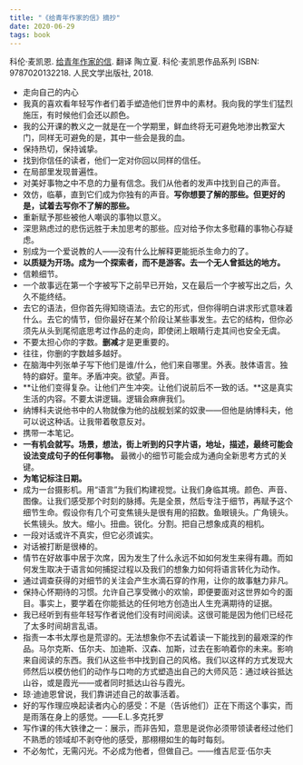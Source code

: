 ```yaml
---
title: "《给青年作家的信》摘抄"
date: 2020-06-29
tags: book
---
```


科伦·麦凯恩. [给青年作家的信](https://book.douban.com/subject/27112575/). 翻译 陶立夏.  科伦·麦凯恩作品系列 ISBN: 9787020132218. 人民文学出版社, 2018. 

- 走向自己的内心
- 我真的喜欢看年轻写作者们着手塑造他们世界中的素材。我向我的学生们猛烈施压，有时候他们会还以颜色。
- 我的公开课的教义之一就是在一个学期里，鲜血终将无可避免地渗出教室大门，同样无可避免的是，其中一些会是我的血。
- 保持热切，保持诚挚。
- 找到你信任的读者，他们一定对你回以同样的信任。
- 在局部里发现普遍性。
- 对美好事物之中不息的力量有信念。我们从他者的发声中找到自己的声音。
- 效仿，临摹，直到它们成为你独有的声音。**写你想要了解的那些。但更好的是，试着去写你不了解的那些。**
- 重新赋予那些被他人嘲讽的事物以意义。
- 深思熟虑过的悲伤远胜于未加思考的那些。应对给予你太多慰藉的事物心存疑虑。
- 别成为一个爱说教的人——没有什么比解释更能扼杀生命力的了。
- **以质疑为开场。成为一个探索者，而不是游客。去一个无人曾抵达的地方。**
- 信赖细节。
- 一个故事远在第一个字被写下之前早已开始，又在最后一个字被写出之后，久久不能终结。
- 去它的语法，但你首先得知晓语法。去它的形式，但你得明白讲求形式意味着什么。去它的情节，但你最好在某个阶段让某些事发生。去它的结构，但你必须先从头到尾彻底思考过作品的走向，即使闭上眼睛行走其间也安全无虞。
- 不要太担心你的字数。**删减**才是更重要的。
- 往往，你删的字数越多越好。
- 在脑海中列张单子写下他们是谁/什么，他们来自哪里。外表。肢体语言。独特的癖好。童年。矛盾冲突。欲望。声音。
- **让他们变得复杂。让他们产生冲突。让他们说前后不一致的话。**这是真实生活的内容。不要太讲逻辑。逻辑会麻痹我们。
- 纳博科夫说他书中的人物就像为他的战舰划桨的奴隶——但他是纳博科夫，他可以说这种话。让我带着敬意反对。
- 携带一本笔记。
- **一有机会就写。场景，想法，街上听到的只字片语，地址，描述，最终可能会设法变成句子的任何事物。** 最微小的细节可能会成为通向全新思考方式的关键。
- **为笔记标注日期。**
- 成为一台摄影机。用“语言”为我们构建视觉。让我们身临其境。颜色、声音、图像。让我们感受那个时刻的脉搏。先是全景，然后专注于细节，再赋予这个细节生命。假设你有几个可变焦镜头是很有用的招数。鱼眼镜头。广角镜头。长焦镜头。放大。缩小。扭曲。锐化。分割。把自己想象成真的相机。
- 一段对话或许不真实，但它必须诚实。
- 对话被打断是很棒的。
- 情节在好故事中居于次席，因为发生了什么永远不如如何发生来得有趣。而如何发生取决于语言如何捕捉过程以及我们的想象力如何将语言转化为动作。
- 通过调查获得的对细节的关注会产生水滴石穿的作用，让你的故事魅力非凡。
- 保持心怀期待的习惯。允许自己享受微小的欢愉，即便要面对这世界如今的面目。事实上，要学着在你能抵达的任何地方创造出人生充满期待的证据。
- 我已经听到有些年轻写作者说他们没有时间阅读。这很可能是因为他们已经花了太多时间胡言乱语。
- 指责一本书太厚也是荒谬的。无法想象你不去试着读一下能找到的最艰深的作品。马尔克斯、伍尔夫、加迪斯、汉森、加斯，过去在影响着你的未来。影响来自阅读的东西。我们从这些书中找到自己的风格。我们以这样的方式发现大师然后以模仿他们的动作与口吻的方式塑造出自己的大师风范：通过峡谷抵达山谷，或是霞光——或者同时抵达山谷与霞光。
- 琼·迪迪恩曾说，我们靠讲述自己的故事活着。
- 好的写作理应唤起读者内心的感受：不是（告诉他们）正在下雨这个事实，而是雨落在身上的感觉。——E.L.多克托罗
- 写作课的伟大铁律之一：展示，而非告知，意思是说你必须带领读者经过他们不熟悉的领域却不剥夺他的感受，那栩栩如生的每时每刻。
- 不必匆忙，无需闪光。不必成为他者，但做自己。——维吉尼亚·伍尔夫
